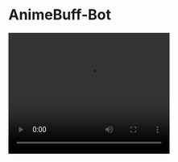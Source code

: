# AnimeBuff-Bot
<video width="320" height="240" controls>
  <source src="https://drive.google.com/file/d/1H6QqNcy-Ta9G7stH2I94bQ_1mylBg8kk/view?usp=sharing" type="video/mp4">
  Your browser does not support the video tag.
</video>
